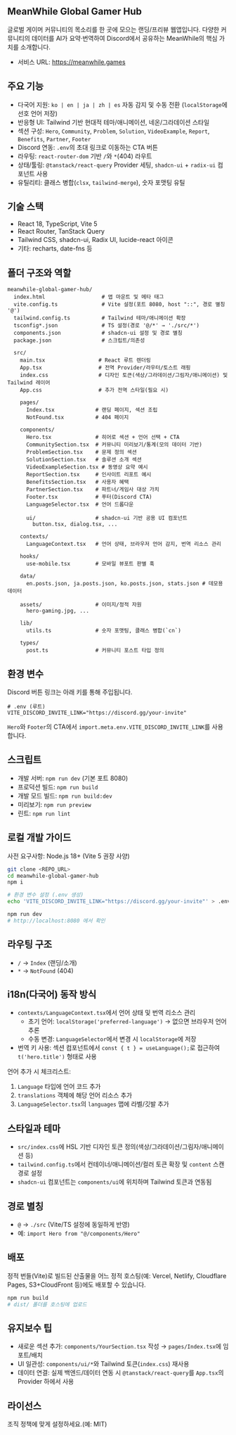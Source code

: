## MeanWhile Global Gamer Hub

글로벌 게이머 커뮤니티의 목소리를 한 곳에 모으는 랜딩/프리뷰 웹앱입니다. 다양한 커뮤니티의 데이터를 AI가 요약·번역하여 Discord에서 공유하는 MeanWhile의 핵심 가치를 소개합니다.

- 서비스 URL: https://meanwhile.games

## 주요 기능

- 다국어 지원: `ko | en | ja | zh | es` 자동 감지 및 수동 전환 (`localStorage`에 선호 언어 저장)
- 반응형 UI: Tailwind 기반 현대적 테마/애니메이션, 네온/그라데이션 스타일
- 섹션 구성: `Hero`, `Community`, `Problem`, `Solution`, `VideoExample`, `Report`, `Benefits`, `Partner`, `Footer`
- Discord 연동: `.env`의 초대 링크로 이동하는 CTA 버튼
- 라우팅: `react-router-dom` 기반 `/`와 `*`(404) 라우트
- 상태/툴링: `@tanstack/react-query` Provider 세팅, `shadcn-ui` + `radix-ui` 컴포넌트 사용
- 유틸리티: 클래스 병합(`clsx`, `tailwind-merge`), 숫자 포맷팅 유틸

## 기술 스택

- React 18, TypeScript, Vite 5
- React Router, TanStack Query
- Tailwind CSS, shadcn-ui, Radix UI, lucide-react 아이콘
- 기타: recharts, date-fns 등

## 폴더 구조와 역할

```text
meanwhile-global-gamer-hub/
  index.html                  # 앱 마운트 및 메타 태그
  vite.config.ts              # Vite 설정(포트 8080, host "::", 경로 별칭 '@')
  tailwind.config.ts          # Tailwind 테마/애니메이션 확장
  tsconfig*.json              # TS 설정(경로 '@/*' → './src/*')
  components.json             # shadcn-ui 설정 및 경로 별칭
  package.json                # 스크립트/의존성

  src/
    main.tsx                 # React 루트 렌더링
    App.tsx                  # 전역 Provider/라우터/토스트 래핑
    index.css                # 디자인 토큰(색상/그라데이션/그림자/애니메이션) 및 Tailwind 레이어
    App.css                  # 추가 전역 스타일(필요 시)

    pages/
      Index.tsx             # 랜딩 페이지, 섹션 조립
      NotFound.tsx          # 404 페이지

    components/
      Hero.tsx              # 히어로 섹션 + 언어 선택 + CTA
      CommunitySection.tsx  # 커뮤니티 미리보기/통계(모의 데이터 기반)
      ProblemSection.tsx    # 문제 정의 섹션
      SolutionSection.tsx   # 솔루션 소개 섹션
      VideoExampleSection.tsx # 동영상 요약 예시
      ReportSection.tsx     # 인사이트 리포트 예시
      BenefitsSection.tsx   # 사용자 혜택
      PartnerSection.tsx    # 파트너/게임사 대상 가치
      Footer.tsx            # 푸터(Discord CTA)
      LanguageSelector.tsx  # 언어 드롭다운

      ui/                   # shadcn-ui 기반 공용 UI 컴포넌트
        button.tsx, dialog.tsx, ...

    contexts/
      LanguageContext.tsx   # 언어 상태, 브라우저 언어 감지, 번역 리소스 관리

    hooks/
      use-mobile.tsx        # 모바일 뷰포트 판별 훅

    data/
      en.posts.json, ja.posts.json, ko.posts.json, stats.json # 데모용 데이터

    assets/                 # 이미지/정적 자원
      hero-gaming.jpg, ...

    lib/
      utils.ts              # 숫자 포맷팅, 클래스 병합(`cn`)

    types/
      post.ts               # 커뮤니티 포스트 타입 정의
```

## 환경 변수

Discord 버튼 링크는 아래 키를 통해 주입됩니다.

```env
# .env (루트)
VITE_DISCORD_INVITE_LINK="https://discord.gg/your-invite"
```

`Hero`와 `Footer`의 CTA에서 `import.meta.env.VITE_DISCORD_INVITE_LINK`를 사용합니다.

## 스크립트

- 개발 서버: `npm run dev` (기본 포트 8080)
- 프로덕션 빌드: `npm run build`
- 개발 모드 빌드: `npm run build:dev`
- 미리보기: `npm run preview`
- 린트: `npm run lint`

## 로컬 개발 가이드

사전 요구사항: Node.js 18+ (Vite 5 권장 사양)

```bash
git clone <REPO_URL>
cd meanwhile-global-gamer-hub
npm i

# 환경 변수 설정 (.env 생성)
echo 'VITE_DISCORD_INVITE_LINK="https://discord.gg/your-invite"' > .env

npm run dev
# http://localhost:8080 에서 확인
```

## 라우팅 구조

- `/` → `Index` (랜딩/소개)
- `*` → `NotFound` (404)

## i18n(다국어) 동작 방식

- `contexts/LanguageContext.tsx`에서 언어 상태 및 번역 리소스 관리
  - 초기 언어: `localStorage('preferred-language')` → 없으면 브라우저 언어 추론
  - 수동 변경: `LanguageSelector`에서 변경 시 `localStorage`에 저장
- 번역 키 사용: 섹션 컴포넌트에서 `const { t } = useLanguage();`로 접근하여 `t('hero.title')` 형태로 사용

언어 추가 시 체크리스트:

1) `Language` 타입에 언어 코드 추가
2) `translations` 객체에 해당 언어 리소스 추가
3) `LanguageSelector.tsx`의 `languages` 맵에 라벨/깃발 추가

## 스타일과 테마

- `src/index.css`에 HSL 기반 디자인 토큰 정의(색상/그라데이션/그림자/애니메이션 등)
- `tailwind.config.ts`에서 컨테이너/애니메이션/컬러 토큰 확장 및 `content` 스캔 경로 설정
- `shadcn-ui` 컴포넌트는 `components/ui`에 위치하며 Tailwind 토큰과 연동됨

## 경로 별칭

- `@` → `./src` (Vite/TS 설정에 동일하게 반영)
- 예: `import Hero from "@/components/Hero"`

## 배포

정적 번들(Vite)로 빌드된 산출물을 어느 정적 호스팅(예: Vercel, Netlify, Cloudflare Pages, S3+CloudFront 등)에도 배포할 수 있습니다.

```bash
npm run build
# dist/ 폴더를 호스팅에 업로드
```

## 유지보수 팁

- 새로운 섹션 추가: `components/YourSection.tsx` 작성 → `pages/Index.tsx`에 임포트/배치
- UI 일관성: `components/ui/*`와 Tailwind 토큰(`index.css`) 재사용
- 데이터 연결: 실제 백엔드/데이터 연동 시 `@tanstack/react-query`를 `App.tsx`의 Provider 하에서 사용

## 라이선스

조직 정책에 맞게 설정하세요.(예: MIT)
